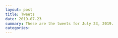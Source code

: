 ```yaml
---
layout: post
title: Tweets
date: 2019-07-23
summary: These are the tweets for July 23, 2019.
categories:
---
```



